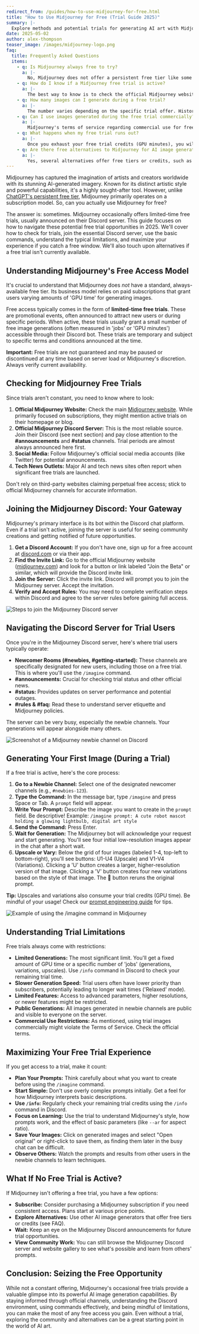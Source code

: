 ```yaml
---
redirect_from: /guides/how-to-use-midjourney-for-free.html
title: "How to Use Midjourney for Free (Trial Guide 2025)"
summary: |-
  Explore methods and potential trials for generating AI art with Midjourney without paying for a subscription.
date: 2025-05-02
author: alex-thompson
teaser_image: /images/midjourney-logo.png
faq:
  title: Frequently Asked Questions
  items:
    - q: Is Midjourney always free to try?
      a: |-
        No, Midjourney does not offer a persistent free tier like some other AI services. Free access is typically limited to occasional free trial periods announced by Midjourney. These trials often have strict limits on the number of images you can generate.
    - q: How do I know if a Midjourney free trial is active?
      a: |-
        The best way to know is to check the official Midjourney website (midjourney.com) and their official Discord server, particularly the #announcements channel. They usually publicize free trial periods there.
    - q: How many images can I generate during a free trial?
      a: |-
        The number varies depending on the specific trial offer. Historically, trials have offered around 25 free jobs (which includes initial generations, variations, and upscales). Check the trial announcement for the exact limit.
    - q: Can I use images generated during the free trial commercially?
      a: |-
        Midjourney's terms of service regarding commercial use for free trial images can be complex and may differ from paid plans. Generally, commercial use might be restricted or require a paid subscription. Always consult the official Midjourney Terms of Service active during the trial period for definitive rules.
    - q: What happens when my free trial runs out?
      a: |-
        Once you exhaust your free trial credits (GPU minutes), you will no longer be able to use the `/imagine` command or other generation features. To continue using Midjourney, you will need to subscribe to one of their paid plans.
    - q: Are there free alternatives to Midjourney for AI image generation?
      a: |-
        Yes, several alternatives offer free tiers or credits, such as Stable Diffusion (requires setup or uses web interfaces), Leonardo.Ai, Adobe Firefly, and sometimes DALL-E via integrations like Microsoft Copilot or limited free credits. Check our guide on <a href='how-to-generate-ai-images.html'>How to Generate AI Images</a> for more options.
---
```

Midjourney has captured the imagination of artists and creators worldwide with its stunning AI-generated imagery. Known for its distinct artistic style and powerful capabilities, it's a highly sought-after tool. However, unlike [ChatGPT's persistent free tier](/how-to-use-chatgpt-for-free/), Midjourney primarily operates on a subscription model. So, can you actually use Midjourney for free?

The answer is: sometimes. Midjourney occasionally offers limited-time free trials, usually announced on their Discord server. This guide focuses on how to navigate these potential free trial opportunities in 2025. We'll cover how to check for trials, join the essential Discord server, use the basic commands, understand the typical limitations, and maximize your experience if you catch a free window. We'll also touch upon alternatives if a free trial isn't currently available.

## Understanding Midjourney's Free Access Model

It's crucial to understand that Midjourney does *not* have a standard, always-available free tier. Its business model relies on paid subscriptions that grant users varying amounts of 'GPU time' for generating images.

Free access typically comes in the form of **limited-time free trials**. These are promotional events, often announced to attract new users or during specific periods. When active, these trials usually grant a small number of free image generations (often measured in 'jobs' or 'GPU minutes') accessible through their Discord bot. These trials are temporary and subject to specific terms and conditions announced at the time.

<div class="callout callout-warning">
    <strong>Important:</strong> Free trials are not guaranteed and may be paused or discontinued at any time based on server load or Midjourney's discretion. Always verify current availability.
</div>

## Checking for Midjourney Free Trials

Since trials aren't constant, you need to know where to look:

1.  **Official Midjourney Website:** Check the main [Midjourney website](https://www.midjourney.com). While primarily focused on subscriptions, they might mention active trials on their homepage or blog.
2.  **Official Midjourney Discord Server:** This is the most reliable source. Join their Discord (see next section) and pay close attention to the **#announcements** and **#status** channels. Trial periods are almost always announced here first.
3.  **Social Media:** Follow Midjourney's official social media accounts (like Twitter) for potential announcements.
4.  **Tech News Outlets:** Major AI and tech news sites often report when significant free trials are launched.

Don't rely on third-party websites claiming perpetual free access; stick to official Midjourney channels for accurate information.

## Joining the Midjourney Discord: Your Gateway

Midjourney's primary interface is its bot within the Discord chat platform. Even if a trial isn't active, joining the server is useful for seeing community creations and getting notified of future opportunities.

1.  **Get a Discord Account:** If you don't have one, sign up for a free account at [discord.com](https://discord.com) or via their app.
2.  **Find the Invite Link:** Go to the official Midjourney website ([midjourney.com](https://www.midjourney.com)) and look for a button or link labeled "Join the Beta" or similar, which will provide the Discord invite link.
3.  **Join the Server:** Click the invite link. Discord will prompt you to join the Midjourney server. Accept the invitation.
4.  **Verify and Accept Rules:** You may need to complete verification steps within Discord and agree to the server rules before gaining full access.

![Steps to join the Midjourney Discord server](/images/midjourney-discord-join.png)

## Navigating the Discord Server for Trial Users

Once you're in the Midjourney Discord server, here's where trial users typically operate:

*   **Newcomer Rooms (#newbies, #getting-started):** These channels are specifically designated for new users, including those on a free trial. This is where you'll use the `/imagine` command.
*   **#announcements:** Crucial for checking trial status and other official news.
*   **#status:** Provides updates on server performance and potential outages.
*   **#rules & #faq:** Read these to understand server etiquette and Midjourney policies.

The server can be very busy, especially the newbie channels. Your generations will appear alongside many others.

![Screenshot of a Midjourney newbie channel on Discord](/images/midjourney-discord-newbie-channel.png)

## Generating Your First Image (During a Trial)

If a free trial is active, here's the core process:

1.  **Go to a Newbie Channel:** Select one of the designated newcomer channels (e.g., `#newbies-123`).
2.  **Type the Command:** In the message bar, type `/imagine` and press Space or Tab. A `prompt` field will appear.
3.  **Write Your Prompt:** Describe the image you want to create in the `prompt` field. Be descriptive! Example: `/imagine prompt: A cute robot mascot holding a glowing lightbulb, digital art style`
4.  **Send the Command:** Press Enter.
5.  **Wait for Generation:** The Midjourney bot will acknowledge your request and start generating. You'll see four initial low-resolution images appear in the chat after a short wait.
6.  **Upscale or Vary:** Below the grid of four images (labeled 1-4, top-left to bottom-right), you'll see buttons: U1-U4 (Upscale) and V1-V4 (Variations). Clicking a 'U' button creates a larger, higher-resolution version of that image. Clicking a 'V' button creates four new variations based on the style of that image. The 🔄 button reruns the original prompt.

<div class="callout callout-tip">
    <strong>Tip:</strong> Upscales and variations also consume your trial credits (GPU time). Be mindful of your usage! Check our <a href="how-to-master-prompt-engineering.html">prompt engineering guide</a> for tips.
</div>

![Example of using the /imagine command in Midjourney](/images/midjourney-imagine-command-example.png)

## Understanding Trial Limitations

Free trials always come with restrictions:

*   **Limited Generations:** The most significant limit. You'll get a fixed amount of GPU time or a specific number of 'jobs' (generations, variations, upscales). Use `/info` command in Discord to check your remaining trial time.
*   **Slower Generation Speed:** Trial users often have lower priority than subscribers, potentially leading to longer wait times ('Relaxed' mode).
*   **Limited Features:** Access to advanced parameters, higher resolutions, or newer features might be restricted.
*   **Public Generations:** All images generated in newbie channels are public and visible to everyone on the server.
*   **Commercial Use Restrictions:** As mentioned, using trial images commercially might violate the Terms of Service. Check the official terms.

## Maximizing Your Free Trial Experience

If you get access to a trial, make it count:

*   **Plan Your Prompts:** Think carefully about what you want to create before using the `/imagine` command.
*   **Start Simple:** Don't use overly complex prompts initially. Get a feel for how Midjourney interprets basic descriptions.
*   **Use `/info`:** Regularly check your remaining trial credits using the `/info` command in Discord.
*   **Focus on Learning:** Use the trial to understand Midjourney's style, how prompts work, and the effect of basic parameters (like `--ar` for aspect ratio).
*   **Save Your Images:** Click on generated images and select "Open original" or right-click to save them, as finding them later in the busy chat can be difficult.
*   **Observe Others:** Watch the prompts and results from other users in the newbie channels to learn techniques.

## What If No Free Trial is Active?

If Midjourney isn't offering a free trial, you have a few options:

*   **Subscribe:** Consider purchasing a Midjourney subscription if you need consistent access. Plans start at various price points.
*   **Explore Alternatives:** Use other AI image generators that offer free tiers or credits (see FAQ).
*   **Wait:** Keep an eye on the Midjourney Discord announcements for future trial opportunities.
*   **View Community Work:** You can still browse the Midjourney Discord server and website gallery to see what's possible and learn from others' prompts.

## Conclusion: Seizing the Free Opportunity

While not a constant offering, Midjourney's occasional free trials provide a valuable glimpse into its powerful AI image generation capabilities. By staying informed through official channels, understanding the Discord environment, using commands effectively, and being mindful of limitations, you can make the most of any free access you gain. Even without a trial, exploring the community and alternatives can be a great starting point in the world of AI art.